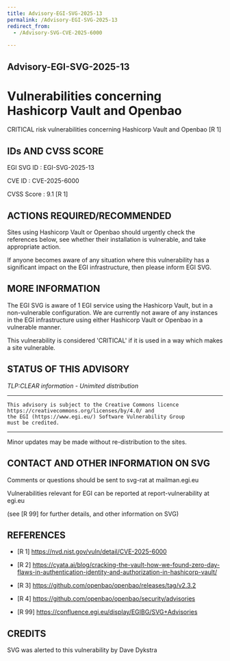 ```yaml
---
title: Advisory-EGI-SVG-2025-13
permalink: /Advisory-EGI-SVG-2025-13
redirect_from:
  - /Advisory-SVG-CVE-2025-6000
 
---
```

## Advisory-EGI-SVG-2025-13

# Vulnerabilities concerning Hashicorp Vault and Openbao

CRITICAL risk vulnerabilities concerning Hashicorp Vault and Openbao  [R 1]

## IDs AND CVSS SCORE 

EGI SVG ID : EGI-SVG-2025-13
    
CVE ID     : CVE-2025-6000

CVSS Score : 9.1 [R 1]
    

## ACTIONS REQUIRED/RECOMMENDED

Sites using Hashicorp Vault or Openbao should urgently check the references
below, see whether their installation is vulnerable, and take appropriate 
action.

If anyone becomes aware of any situation where this vulnerability has a 
significant impact on the EGI infrastructure, then please inform EGI SVG.


## MORE INFORMATION

The EGI SVG is aware of 1 EGI service using the Hashicorp Vault, but in a
non-vulnerable configuration. We are currently not aware of any instances in
the EGI infrastructure using either Hashicorp Vault or Openbao in a vulnerable
manner.

This vulnerability is considered 'CRITICAL' if it is used in a way which
makes a site vulnerable. 
    
## STATUS OF THIS ADVISORY
                        
_TLP:CLEAR information - Unimited distribution_ 

-----------------------------
    This advisory is subject to the Creative Commons licence 
    https://creativecommons.org/licenses/by/4.0/ and
    the EGI (https://www.egi.eu/) Software Vulnerability Group 
    must be credited.
---

Minor updates may be made without re-distribution to the sites.

## CONTACT AND OTHER INFORMATION ON SVG
    
Comments or questions should be sent to
	svg-rat at mailman.egi.eu

Vulnerabilities relevant for EGI can be reported at
	report-vulnerability at egi.eu
    
(see [R 99] for further details, and other information on SVG)
    
    
## REFERENCES

- [R 1] <https://nvd.nist.gov/vuln/detail/CVE-2025-6000> 
     
- [R 2] <https://cyata.ai/blog/cracking-the-vault-how-we-found-zero-day-flaws-in-authentication-identity-and-authorization-in-hashicorp-vault/>

- [R 3] <https://github.com/openbao/openbao/releases/tag/v2.3.2>

- [R 4] <https://github.com/openbao/openbao/security/advisories>
    

- [R 99] <https://confluence.egi.eu/display/EGIBG/SVG+Advisories>

## CREDITS


SVG was alerted to this vulnerability by Dave Dykstra 
